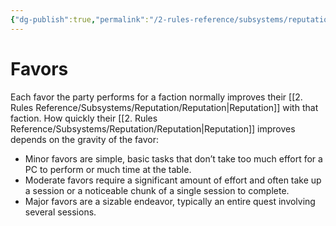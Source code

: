 ```yaml
---
{"dg-publish":true,"permalink":"/2-rules-reference/subsystems/reputation/favors/"}
---
```


# Favors

Each favor the party performs for a faction normally improves their [[2. Rules Reference/Subsystems/Reputation/Reputation\|Reputation]] with that faction. How quickly their [[2. Rules Reference/Subsystems/Reputation/Reputation\|Reputation]] improves depends on the gravity of the favor:

- Minor favors are simple, basic tasks that don’t take too much effort for a PC to perform or much time at the table. 
- Moderate favors require a significant amount of effort and often take up a session or a noticeable chunk of a single session to complete.
- Major favors are a sizable endeavor, typically an entire quest involving several sessions. 

